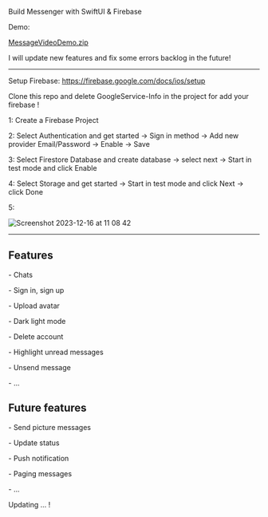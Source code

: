 Build Messenger with SwiftUI & Firebase

Demo:

[MessageVideoDemo.zip](https://github.com/xqsadness/Messenger-SwiftUI/files/13691245/MessageVideoDemo.zip)

I will update new features and fix some errors backlog in the future!

--------------------------------------------------------------------------------------------------------------------------------------------

Setup Firebase: https://firebase.google.com/docs/ios/setup

Clone this repo and delete GoogleService-Info in the project for add your firebase !

<p> 1: Create a Firebase Project </p>
<p> 2: Select Authentication and get started -> Sign in method -> Add new provider Email/Password -> Enable -> Save </p>
<p> 3: Select Firestore Database and create database -> select next -> Start in test mode and click Enable </p>
<p> 4: Select Storage and get started -> Start in test mode and click Next -> click Done </p>
5:

![Screenshot 2023-12-16 at 11 08 42](https://github.com/xqsadness/Messenger-SwiftUI/assets/81242756/f7bf20cd-13c7-49da-8ec2-4c4734e29634)

--------------------------------------------------------------------------------------------------------------------------------------------
<h2> Features </h2>
<p> - Chats </p>
<p> - Sign in, sign up </p>
<p> - Upload avatar </p>
<p> - Dark light mode </p>
<p> - Delete account </p>
<p> - Highlight unread messages </p>
<p> - Unsend message </p>
<p> - ... </p>
<h2> Future  features </h2>
<p> - Send picture messages </p>
<p> - Update status </p>
<p> - Push notification </p>
<p> - Paging messages </p>
<p> - ... </p>

Updating ... !
